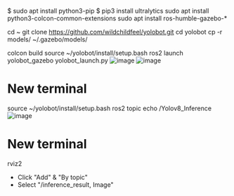 

$ sudo apt install python3-pip
$ pip3 install ultralytics
sudo apt install python3-colcon-common-extensions
sudo apt install ros-humble-gazebo-*

cd ~
git clone https://github.com/wildchildfeel/yolobot.git
cd yolobot
cp -r models/ ~/.gazebo/models/

colcon build
source ~/yolobot/install/setup.bash
ros2 launch yolobot_gazebo yolobot_launch.py
![image](https://github.com/wildchildfeel/yolobot/assets/156588748/7f42ef6a-9a4e-42cb-9032-825037c0f392)
![image](https://github.com/wildchildfeel/yolobot/assets/156588748/da6c7a2f-ebde-4624-b113-26bc5de83665)

# New terminal
source ~/yolobot/install/setup.bash
ros2 topic echo /Yolov8_Inference
![image](https://github.com/wildchildfeel/yolobot/assets/156588748/7b62afe1-d126-41d8-9548-98fe8703bbf2)

# New terminal
rviz2

- Click "Add" & "By topic"
- Select "/inference_result, Image"
